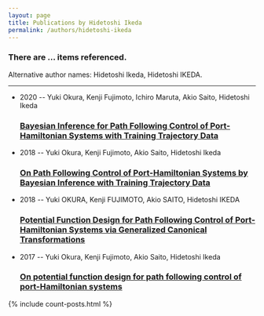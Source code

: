 ```yaml
---
layout: page
title: Publications by Hidetoshi Ikeda
permalink: /authors/hidetoshi-ikeda
---
```


<h3 id="number-posts">There are ... items referenced.</h3>
<p id='info-authors'>Alternative author names: Hidetoshi Ikeda, Hidetoshi IKEDA.</p>
<hr />
<ul class="post-list">
<li><span class='post-meta'>2020 -- Yuki Okura, Kenji Fujimoto, Ichiro Maruta, Akio Saito, Hidetoshi Ikeda</span><h3><a class='post-link' href="{{ site.baseurl }}/bayesian-inference-for-path-following-control-of-port-hamiltonian-systems-with-training-trajectory-data">Bayesian Inference for Path Following Control of Port-Hamiltonian Systems with Training Trajectory Data</a></h3></li>
<li><span class='post-meta'>2018 -- Yuki Okura, Kenji Fujimoto, Akio Saito, Hidetoshi Ikeda</span><h3><a class='post-link' href="{{ site.baseurl }}/on-path-following-control-of-port-hamiltonian-systems-by-bayesian-inference-with-training-trajectory-data">On Path Following Control of Port-Hamiltonian Systems by Bayesian Inference with Training Trajectory Data</a></h3></li>
<li><span class='post-meta'>2018 -- Yuki OKURA, Kenji FUJIMOTO, Akio SAITO, Hidetoshi IKEDA</span><h3><a class='post-link' href="{{ site.baseurl }}/potential-function-design-for-path-following-control-of-port-hamiltonian-systems-via-generalized-canonical-transformations">Potential Function Design for Path Following Control of Port-Hamiltonian Systems via Generalized Canonical Transformations</a></h3></li>
<li><span class='post-meta'>2017 -- Yuki Okura, Kenji Fujimoto, Akio Saito, Hidetoshi Ikeda</span><h3><a class='post-link' href="{{ site.baseurl }}/on-potential-function-design-for-path-following-control-of-port-hamiltonian-systems">On potential function design for path following control of port-Hamiltonian systems</a></h3></li>

</ul>
{% include count-posts.html %}
